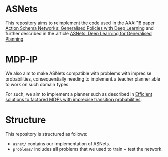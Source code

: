 # ASNets

This repository aims to reimplement the code used in the AAAI'18 paper
[Action Schema Networks: Generalised Policies with Deep Learning](https://arxiv.org/abs/1709.04271) 
and further described in the article
[ASNets: Deep Learning for Generalised Planning](https://arxiv.org/abs/1908.01362).

# MDP-IP

We also aim to make ASNets compatible with problems with imprecise probabilities,
consequentially needing to implement a teacher planner able to work on such
domain types.

For such, we aim to implement a planner such as described in
[Efficient solutions to factored MDPs with imprecise transition probabilities](https://www.sciencedirect.com/science/article/pii/S0004370211000026).

# Structure

This repository is structured as follows:

- `asnet/` contains our implementation of ASNets.
- `problems/` includes all problems that we used to train + test the network.
